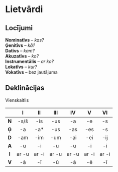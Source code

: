 Lietvārdi
=========

Locījumi
--------

**Nominatīvs** – *kas?*  
**Ģenitīvs** – *kā?*  
**Datīvs** – *kam?*  
**Akuzatīvs** – *ko?*  
**Instrumentālis** – *ar ko?*  
**Lokatīvs** – *kur?*  
**Vokatīvs** – bez jautājuma

Deklinācijas
------------

Vienskaitlis

|       | I     | II    | III   | IV    | V     | VI    |
| :-:   | :-:   | :-:   | :-:   | :-:   | :-:   | :-:   |
| **N** | -s/š  | -is   | -us   | -a    | -e    | -s    |
| **Ģ** | -a    | -a\*  | -us   | -as   | -es   | -s    |
| **D** | -am   | -im   | -um   | -ai   | -ei   | -ij   |
| **A** | -u    | -i    | -u    | -u    | -i    | -i    |
| **I** | ar -u | ar -i | ar -u | ar -u | ar -i | ar -i |
| **V** | -ā    | -ī    | -ū    | -ā    | -ē    | -ī    |

